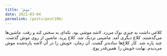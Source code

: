 ```yaml
---
title: 'موش'
date: 2021-03-04
permalink: /posts/post100/
---
```

<div align="justify" dir="rtl" style="font-family:vazir;">

کلاغی داشت به چیزی نوک می‌زد. لاشه موشی بود. تکه‌ای به سختی کند و رفت. ماشین‌ها می‌گذشتند. کلاغ دیگری آمد. ماشینی نزدیک شد. کلاغ پرید. ماشین از روی موش گذشت. چند پاره شد. کار کلاغ‌ها ساده‌تر گشت. آن زمان، خویش را در آن لاشه پاره‌شده موش می‌دیدم. نهایت خویش را. همین‌قدر پوچ.

</div>



